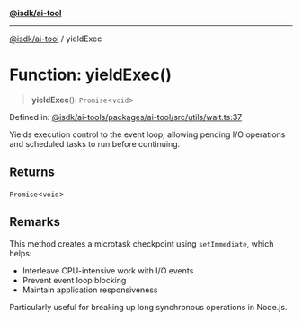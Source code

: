 [**@isdk/ai-tool**](../README.md)

***

[@isdk/ai-tool](../globals.md) / yieldExec

# Function: yieldExec()

> **yieldExec**(): `Promise`\<`void`\>

Defined in: [@isdk/ai-tools/packages/ai-tool/src/utils/wait.ts:37](https://github.com/isdk/ai-tool.js/blob/209a87173b5eabb2f81db6ea9a6784f34c24e271/src/utils/wait.ts#L37)

Yields execution control to the event loop, allowing pending I/O operations
and scheduled tasks to run before continuing.

## Returns

`Promise`\<`void`\>

## Remarks

This method creates a microtask checkpoint using `setImmediate`, which helps:
- Interleave CPU-intensive work with I/O events
- Prevent event loop blocking
- Maintain application responsiveness

Particularly useful for breaking up long synchronous operations in Node.js.
